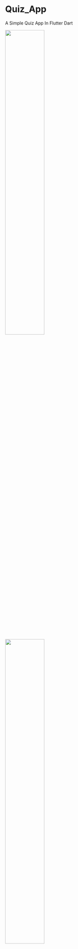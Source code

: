 # Quiz_App

A Simple Quiz App In Flutter Dart

<img src="https://github.com/AzharKV/quiz_app/blob/master/screenshots/1.jpg?raw=true" width="50%">  <img src="https://github.com/AzharKV/quiz_app/blob/master/screenshots/2.jpg?raw=true" width="50%">

